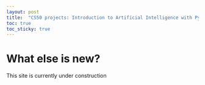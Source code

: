 ```yaml
---
layout: post
title:  "CS50 projects: Introduction to Artificial Intelligence with Python"
toc: true
toc_sticky: true
---
```


# What else is new?

<html>
This site is currently under construction
</html>
